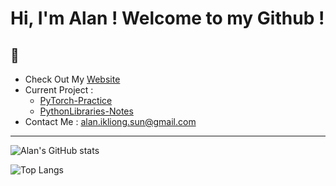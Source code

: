 # Hi, I'm Alan ! Welcome to my Github !

## 👀

* Check Out My [Website](https://YiLongSun.github.io/)
* Current Project :
  * [PyTorch-Practice](https://github.com/YiLongSun/PyTorch-Practice)
  * [PythonLibraries-Notes](https://github.com/YiLongSun/PythonLibraries-Notes)
* Contact Me : alan.ikliong.sun@gmail.com

---

![Alan's GitHub stats](https://github-readme-stats.vercel.app/api?username=YiLongSun&hide_title=true&hide_border=true&show_icons=trueline_height=21&text_color=000&icon_color=000&bg_color=0,ea6161,ffc64d,fffc4d,52fa5a&theme=graywhite)

![Top Langs](https://github-readme-stats.vercel.app/api/top-langs/?username=YiLongSun&hide_title=true&hide_border=true&layout=compact&langs_count=6&text_color=000&icon_color=fff&bg_color=0,52fa5a,4dfcff,c64dff&theme=graywhite)
